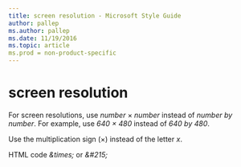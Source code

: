 ```yaml
---
title: screen resolution - Microsoft Style Guide
author: pallep
ms.author: pallep
ms.date: 11/19/2016
ms.topic: article
ms.prod = non-product-specific
---
```


# screen resolution

For screen resolutions, use *number* × *number* instead of *number by number*. For example, use *640 × 480* instead of *640 by 480*. 

Use the multiplication sign (×) instead of the letter *x*. 

HTML code *\&times;* or *&\#215;*
